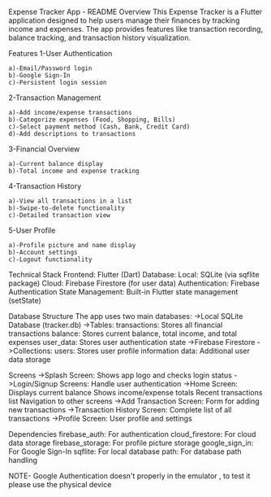 Expense Tracker App - README
Overview
This Expense Tracker is a Flutter application designed to help users manage their finances by tracking income and expenses. The app provides features like transaction recording, balance tracking, and transaction history visualization.

Features
1-User Authentication

    a)-Email/Password login
    b)-Google Sign-In
    c)-Persistent login session

2-Transaction Management

    a)-Add income/expense transactions
    b)-Categorize expenses (Food, Shopping, Bills)
    c)-Select payment method (Cash, Bank, Credit Card)
    d)-Add descriptions to transactions

3-Financial Overview

    a)-Current balance display
    b)-Total income and expense tracking

4-Transaction History

    a)-View all transactions in a list
    b)-Swipe-to-delete functionality
    c)-Detailed transaction view

5-User Profile

    a)-Profile picture and name display
    b)-Account settings
    c)-Logout functionality

Technical Stack
    Frontend: Flutter (Dart)
    Database:
        Local: SQLite (via sqflite package)
        Cloud: Firebase Firestore (for user data)
    Authentication: Firebase Authentication
    State Management: Built-in Flutter state management (setState)

Database Structure
The app uses two main databases:
->Local SQLite Database (tracker.db)
    ->Tables:
        transactions: Stores all financial transactions
        balance: Stores current balance, total income, and total expenses
        user_data: Stores user authentication state
->Firebase Firestore
    ->Collections:
        users: Stores user profile information
        data: Additional user data storage

Screens
->Splash Screen: Shows app logo and checks login status
->Login/Signup Screens: Handle user authentication
->Home Screen:
    Displays current balance
    Shows income/expense totals
    Recent transactions list
    Navigation to other screens
->Add Transaction Screen: Form for adding new transactions
->Transaction History Screen: Complete list of all transactions
->Profile Screen: User profile and settings


Dependencies
firebase_auth: For authentication
cloud_firestore: For cloud data storage
firebase_storage: For profile picture storage
google_sign_in: For Google Sign-In
sqflite: For local database
path: For database path handling


NOTE- Google Authentication doesn't properly in the emulator , to test it please use the physical device 
